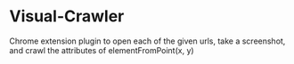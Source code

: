 # Visual-Crawler
Chrome extension plugin to open each of the given urls, take a screenshot, and crawl the attributes of elementFromPoint(x, y)
